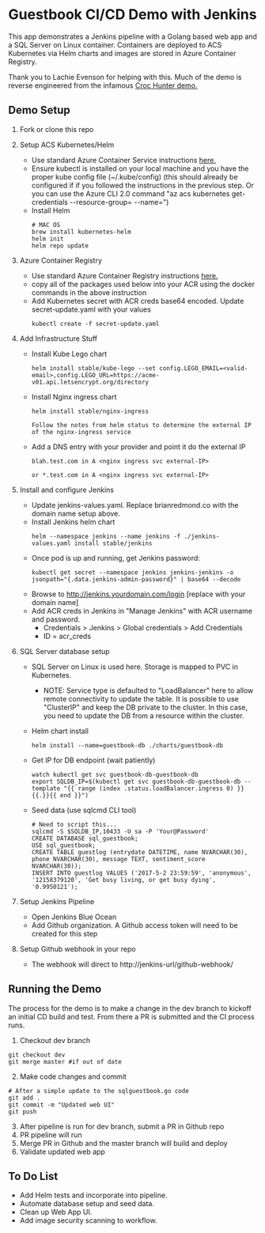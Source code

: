 # Guestbook CI/CD Demo with Jenkins
This app demonstrates a Jenkins pipeline with a Golang based web app and a SQL Server on Linux container. Containers are deployed to ACS Kubernetes via Helm charts and images are stored in Azure Container Registry.

Thank you to Lachie Evenson for helping with this. Much of the demo is reverse engineered from the infamous [Croc Hunter demo.](https://github.com/lachie83/croc-hunter)

## Demo Setup

1. Fork or clone this repo

2. Setup ACS Kubernetes/Helm

    * Use standard Azure Container Service instructions [here.](https://docs.microsoft.com/en-us/azure/container-service/kubernetes/container-service-kubernetes-walkthrough)  
    * Ensure kubectl is installed on your local machine and you have the proper kube config file (~/.kube/config) (this should already be configured if if you followed the instructions in the previous step. Or you can use the Azure CLI 2.0 command "az acs kubernetes get-credentials --resource-group=<myresourcegroupname> --name=<myclustername>")
    * Install Helm 
        ```
        # MAC OS
        brew install kubernetes-helm 
        helm init
        helm repo update
        ```

3. Azure Container Registry

    * Use standard Azure Container Registry instructions [here.](https://docs.microsoft.com/en-us/azure/container-service/kubernetes/container-service-tutorial-kubernetes-prepare-acr)
    * copy all of the packages used below into your ACR using the docker commands in the above instruction
    * Add Kubernetes secret with ACR creds base64 encoded. Update secret-update.yaml with your values
        ```
        kubectl create -f secret-update.yaml
        ```
4. Add Infrastructure Stuff
    * Install Kube Lego chart
        ```
        helm install stable/kube-lego --set config.LEGO_EMAIL=<valid-email>,config.LEGO_URL=https://acme-v01.api.letsencrypt.org/directory
        ```
    * Install Nginx ingress chart
        ```
        helm install stable/nginx-ingress

        Follow the notes from helm status to determine the external IP of the nginx-ingress service
        ```
    * Add a DNS entry with your provider and point it do the external IP
        ```
        blah.test.com in A <nginx ingress svc external-IP>

        or *.test.com in A <nginx ingress svc external-IP>
        ```

5. Install and configure Jenkins

    * Update jenkins-values.yaml. Replace brianredmond.co with the domain name setup above.
    * Install Jenkins helm chart
        ```
        helm --namespace jenkins --name jenkins -f ./jenkins-values.yaml install stable/jenkins
        ```
    * Once pod is up and running, get Jenkins password:
        ```
        kubectl get secret --namespace jenkins jenkins-jenkins -o jsonpath="{.data.jenkins-admin-password}" | base64 --decode
        ```
    * Browse to http://jenkins.yourdomain.com/login [replace with your domain name]
    * Add ACR creds in Jenkins in "Manage Jenkins" with ACR username and password. 
        - Credentials > Jenkins > Global credentials > Add Credentials
        - ID = acr_creds

6. SQL Server database setup

    * SQL Server on Linux is used here. Storage is mapped to PVC in Kubernetes.
        * NOTE: Service type is defaulted to "LoadBalancer" here to allow remote connectivity to update the table. It is possible to use "ClusterIP" and keep the DB private to the cluster. In this case, you need to update the DB from a resource within the cluster.
    * Helm chart install
        ```
        helm install --name=guestbook-db ./charts/guestbook-db
        ```

    * Get IP for DB endpoint (wait patiently)
        ```
        watch kubectl get svc guestbook-db-guestbook-db
        export SQLDB_IP=$(kubectl get svc guestbook-db-guestbook-db --template "{{ range (index .status.loadBalancer.ingress 0) }}{{.}}{{ end }}")
        ```

    * Seed data (use sqlcmd CLI tool)
        ```
        # Need to script this...
        sqlcmd -S $SQLDB_IP,10433 -U sa -P 'Your@Password'
        CREATE DATABASE sql_guestbook;
        USE sql_guestbook;
        CREATE TABLE guestlog (entrydate DATETIME, name NVARCHAR(30), phone NVARCHAR(30), message TEXT, sentiment_score NVARCHAR(30));
        INSERT INTO guestlog VALUES ('2017-5-2 23:59:59', 'anonymous', '12158379120', 'Get busy living, or get busy dying', '0.9950121');
        ```

7. Setup Jenkins Pipeline

    * Open Jenkins Blue Ocean
    * Add Github organization. A Github access token will need to be created for this step

8. Setup Github webhook in your repo

    * The webhook will direct to http://jenkins-url/github-webhook/ 

## Running the Demo

The process for the demo is to make a change in the dev branch to kickoff an initial CD build and test. From there a PR is submitted and the CI process runs.

1. Checkout dev branch
```
git checkout dev
git merge master #if out of date
```
2. Make code changes and commit
```
# After a simple update to the sqlguestbook.go code
git add .
git commit -m "Updated web UI"
git push
```
3. After pipeline is run for dev branch, submit a PR in Github repo
4. PR pipeline will run
5. Merge PR in Github and the master branch will build and deploy
6. Validate updated web app

## To Do List

* Add Helm tests and incorporate into pipeline.
* Automate database setup and seed data.
* Clean up Web App UI.
* Add image security scanning to workflow.
